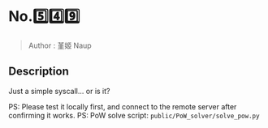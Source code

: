 # No.5️⃣4️⃣9️⃣
> Author : 堇姬 Naup

## Description
Just a simple syscall... or is it?

PS: Please test it locally first, and connect to the remote server after confirming it works.
PS: PoW solve script: `public/PoW_solver/solve_pow.py`

